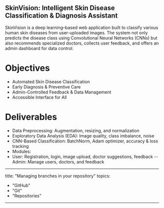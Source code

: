 ## SkinVision: Intelligent Skin Disease Classification & Diagnosis Assistant

SkinVision is a deep learning–based web application built to classify various human skin diseases from user-uploaded images. The system not only predicts the disease class using Convolutional Neural Networks (CNNs) but also recommends specialized doctors, collects user feedback, and offers an admin dashboard for data control.

# Objectives
- Automated Skin Disease Classification
- Early Diagnosis & Preventive Care
- Admin-Controlled Feedback & Data Management
- Accessible Interface for All

# Deliverables
- Data Preprocessing: Augmentation, resizing, and normalization
- Exploratory Data Analysis (EDA): Image quality, class imbalance, noise
- CNN-Based Classification: BatchNorm, Adam optimizer, accuracy & loss tracking
- Modules:
- User: Registration, login, image upload, doctor suggestions, feedback
 -- Admin: Manage users, doctors, and feedback


---
title: "Managing branches in your repository"
topics:
  - "GitHub"
  - "Git"
  - "Repositories"
---

